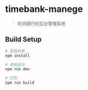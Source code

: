 # timebank-manege

> 时间银行的后台管理系统

## Build Setup

``` bash
# 安装依赖
npm install

# 本地运行
npm run dev

# 打包
npm run build

```